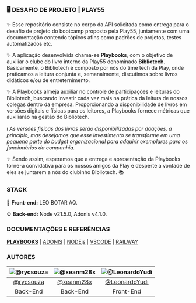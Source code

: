 
### 🖥 DESAFIO DE PROJETO | PLAY55

✨ Esse repositório consiste no corpo da API solicitada como entrega para o desafio de projeto do bootcamp proposto pela Play55, juntamente com uma documentação contendo tópicos afins como padrões de projetos, testes automatizados etc.

✨ A aplicação desenvolvida chama-se **Playbooks**, com o objetivo de auxiliar o clube do livro interno da Play55 denominado **Bibliotech**. Basicamente, o Bibliotech é composto por nós do time tech da Play, onde praticamos a leitura conjunta e, semanalmente, discutimos sobre livros didáticos e/ou de entreternimento.

✨ A Playbooks almeja auxiliar no controle de participações e leituras do Bibliotech, buscando investir cada vez mais na prática da leitura de nossos colegas dentro da empresa. Proporcionando a disponibilidade de livros em versões digitais e físicas para os leitores, a Playbooks fornece métricas que auxiliarão na gestão do Bibliotech.

ℹ *As versões físicas dos livros serão disponibilizadas por doações, a princípio, mas desejamos que esse investimento se transforme em uma pequena parte do budget organizacional para adquirir exemplares para os funcionários da companhia.*

✨ Sendo assim, esperamos que a entrega e apresentação da Playbooks torne-a convidativa para os nossos amigos da Play e desperte a vontade de eles se juntarem a nós do clubinho Bibliotech. 📚


### STACK

🎨 **Front-end:** LEO BOTAR AQ.

⚙ **Back-end:** Node v21.5.0, Adonis v4.1.0.


### DOCUMENTAÇÕES E REFERÊNCIAS

**[PLAYBOOKS](https://www.notion.so/BOOTCAMP-BACK-END-d69b6075c6ab4ee7b7e114be268b21f6?pvs=4)** | [ADONIS](https://docs.adonisjs.com/guides/introduction) | [NODEjs](https://nodejs.org/docs/latest/api/) | [VSCODE](https://code.visualstudio.com/docs) | [RAILWAY](https://docs.railway.app/)
### AUTORES

| ![@rycsouza](https://firebasestorage.googleapis.com/v0/b/livros-14990.appspot.com/o/avatares%20devs%2Frycas.jpeg?alt=media&token=46d2d73d-3b6a-4fcd-8279-8d1bf5494e65) | ![@xeanm28x](https://firebasestorage.googleapis.com/v0/b/livros-14990.appspot.com/o/avatares%20devs%2Festela.png?alt=media&token=cf78fd3a-c191-40ed-b23c-82d78adaf22b) | ![@LeonardoYudi](https://firebasestorage.googleapis.com/v0/b/livros-14990.appspot.com/o/avatares%20devs%2Fleo.jpeg?alt=media&token=f0efff24-1a23-492f-9b91-038ef92cd8c9) |
| :---: | :---: | :---: |
| [@rycsouza](https://www.github.com/octokatherine) | [@xeanm28x](https://github.com/xeanm28x/) | [@LeonardoYudi](https://github.com/LeonardoYudi) |
| Back-End | Back-End | Front-End |
